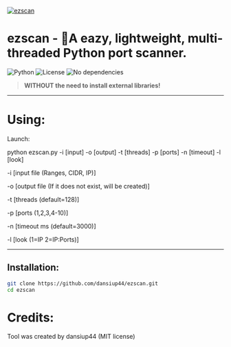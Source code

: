 [![ezscan](https://opengraph.githubassets.com/1/dansiup44/ezscan)](https://github.com/dansiup44/ezscan)
# ezscan - 📡A eazy, lightweight, multi-threaded Python port scanner.

![Python](https://img.shields.io/badge/python-3.8%2B-blue)
![License](https://img.shields.io/badge/license-MIT-green)
![No dependencies](https://img.shields.io/badge/dependencies-none-orange)

> **WITHOUT the need to install external libraries!**

---

# Using:
Launch: 

python ezscan.py -i [input] -o [output] -t [threads] -p [ports] -n [timeout] -l [look]

-i [input file (Ranges, CIDR, IP)] 

-o [output file (If it does not exist, will be created)] 

-t [threads (default=128)] 

-p [ports (1,2,3,4-10)] 

-n [timeout ms (default=3000)] 

-l [look (1=IP 2=IP:Ports)]

---

## Installation:
```bash
git clone https://github.com/dansiup44/ezscan.git
cd ezscan
```

# Credits:
Tool was created by dansiup44 (MIT license)
